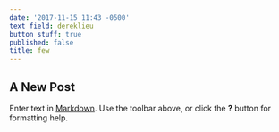 ```yaml
---
date: '2017-11-15 11:43 -0500'
text field: dereklieu
button stuff: true
published: false
title: few
---
```

## A New Post

Enter text in [Markdown](http://daringfireball.net/projects/markdown/). Use the toolbar above, or click the **?** button for formatting help.

